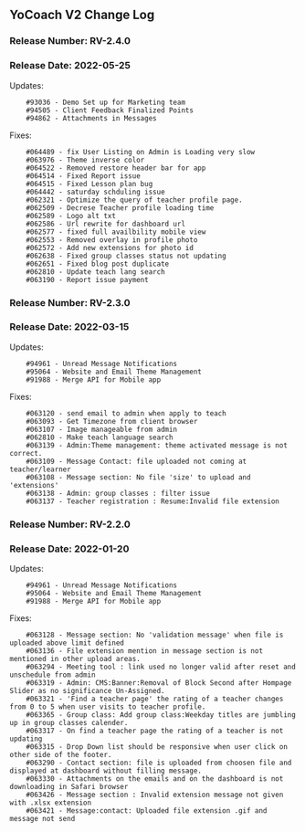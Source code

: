 

## YoCoach V2 Change Log

### Release Number: RV-2.4.0
### Release Date: 2022-05-25


Updates:

        #93036 - Demo Set up for Marketing team
        #94505 - Client Feedback Finalized Points
        #94862 - Attachments in Messages

Fixes:

        #064489 - fix User Listing on Admin is Loading very slow
        #063976 - Theme inverse color
        #064522 - Removed restore header bar for app
        #064514 - Fixed Report issue
        #064515 - Fixed Lesson plan bug
        #064442 - saturday schduling issue
        #062321 - Optimize the query of teacher profile page.
        #062509 - Decrese Teacher profile loading time
        #062589 - Logo alt txt
        #062586 - Url rewrite for dashboard url
        #062577 - fixed full availbility mobile view
        #062553 - Removed overlay in profile photo
        #062572 - Add new extensions for photo id
        #062638 - Fixed group classes status not updating
        #062651 - Fixed blog post duplicate
        #062810 - Update teach lang search
        #063190 - Report issue payment

### Release Number: RV-2.3.0
### Release Date: 2022-03-15

Updates:

        #94961 - Unread Message Notifications
        #95064 - Website and Email Theme Management
        #91988 - Merge API for Mobile app

Fixes:

        #063120 - send email to admin when apply to teach
        #063093 - Get Timezone from client browser
        #063107 - Image manageable from admin
        #062810 - Make teach language search
        #063139 - Admin:Theme management: theme activated message is not correct.
        #063109 - Message Contact: file uploaded not coming at teacher/learner 
        #063108 - Message section: No file 'size' to upload and 'extensions'
        #063138 - Admin: group classes : filter issue
        #063137 - Teacher registration : Resume:Invalid file extension

### Release Number: RV-2.2.0
### Release Date: 2022-01-20

Updates:

        #94961 - Unread Message Notifications
        #95064 - Website and Email Theme Management
        #91988 - Merge API for Mobile app

Fixes:

        #063128 - Message section: No 'validation message' when file is uploaded above limit defined
        #063136 - File extension mention in message section is not mentioned in other upload areas. 
        #063294 - Meeting tool : link used no longer valid after reset and unschedule from admin 
        #063319 - Admin: CMS:Banner:Removal of Block Second after Hompage Slider as no significance Un-Assigned.
        #063321 - 'Find a teacher page' the rating of a teacher changes from 0 to 5 when user visits to teacher profile.
        #063365 - Group class: Add group class:Weekday titles are jumbling up in group classes calender.
        #063317 - On find a teacher page the rating of a teacher is not updating 
        #063315 - Drop Down list should be responsive when user click on other side of the footer.
        #063290 - Contact section: file is uploaded from choosen file and displayed at dashboard without filling message.
        #063330 - Attachments on the emails and on the dashboard is not downloading in Safari browser 
        #063426 - Message section : Invalid extension message not given with .xlsx extension
        #063421 - Message:contact: Uploaded file extension .gif and message not send 
